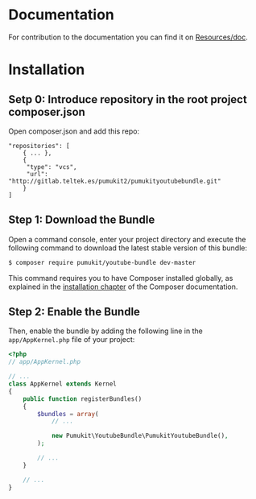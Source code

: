 Documentation
=============

For contribution to the documentation you can find it on [Resources/doc](Resources/doc).

Installation
============

Setp 0: Introduce repository in the root project composer.json
---------------------------------------------------------

Open composer.json and add this repo:

    "repositories": [
        { ... },
        {
         "type": "vcs",
         "url": "http://gitlab.teltek.es/pumukit2/pumukityoutubebundle.git"
        }
    ]




Step 1: Download the Bundle
---------------------------

Open a command console, enter your project directory and execute the
following command to download the latest stable version of this bundle:

```bash
$ composer require pumukit/youtube-bundle dev-master
```

This command requires you to have Composer installed globally, as explained
in the [installation chapter](https://getcomposer.org/doc/00-intro.md)
of the Composer documentation.

Step 2: Enable the Bundle
-------------------------

Then, enable the bundle by adding the following line in the `app/AppKernel.php`
file of your project:

```php
<?php
// app/AppKernel.php

// ...
class AppKernel extends Kernel
{
    public function registerBundles()
    {
        $bundles = array(
            // ...

            new Pumukit\YoutubeBundle\PumukitYoutubeBundle(),
        );

        // ...
    }

    // ...
}
```